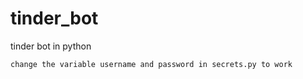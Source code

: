 # tinder_bot
tinder bot in python

```
change the variable username and password in secrets.py to work
```
